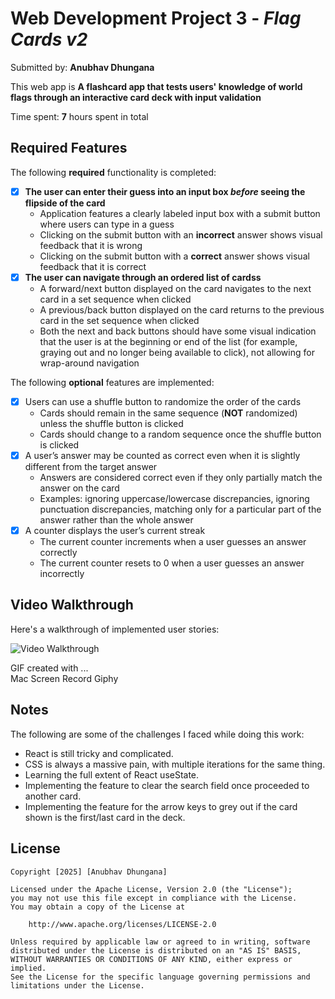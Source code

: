 # Web Development Project 3 - *Flag Cards v2*

Submitted by: **Anubhav Dhungana**

This web app is **A flashcard app that tests users' knowledge of world flags through an interactive card deck with input validation**

Time spent: **7** hours spent in total

## Required Features

The following **required** functionality is completed:

- [x] **The user can enter their guess into an input box *before* seeing the flipside of the card**
  - Application features a clearly labeled input box with a submit button where users can type in a guess
  - Clicking on the submit button with an **incorrect** answer shows visual feedback that it is wrong 
  -  Clicking on the submit button with a **correct** answer shows visual feedback that it is correct
- [x] **The user can navigate through an ordered list of cardss**
  - A forward/next button displayed on the card navigates to the next card in a set sequence when clicked
  - A previous/back button displayed on the card returns to the previous card in the set sequence when clicked
  - Both the next and back buttons should have some visual indication that the user is at the beginning or end of the list (for example, graying out and no longer being available to click), not allowing for wrap-around navigation

The following **optional** features are implemented:
- [x] Users can use a shuffle button to randomize the order of the cards
  - Cards should remain in the same sequence (**NOT** randomized) unless the shuffle button is clicked 
  - Cards should change to a random sequence once the shuffle button is clicked
- [x] A user’s answer may be counted as correct even when it is slightly different from the target answer
  - Answers are considered correct even if they only partially match the answer on the card 
  - Examples: ignoring uppercase/lowercase discrepancies, ignoring punctuation discrepancies, matching only for a particular part of the answer rather than the whole answer
- [x] A counter displays the user’s current streak
  - The current counter increments when a user guesses an answer correctly
  - The current counter resets to 0 when a user guesses an answer incorrectly



## Video Walkthrough

Here's a walkthrough of implemented user stories:

<img src='./src/assests/week3projectwalkthrough.gif' title='Video Walkthrough' width='' alt='Video Walkthrough' />

GIF created with ...  
Mac Screen Record
Giphy

## Notes

The following are some of the challenges I faced while doing this work:
- React is still tricky and complicated.
- CSS is always a massive pain, with multiple iterations for the same thing. 
- Learning the full extent of React useState.
- Implementing the feature to clear the search field once proceeded to another card. 
- Implementing the feature for the arrow keys to grey out if the card shown is the first/last card in the deck. 


## License

    Copyright [2025] [Anubhav Dhungana]

    Licensed under the Apache License, Version 2.0 (the "License");
    you may not use this file except in compliance with the License.
    You may obtain a copy of the License at

        http://www.apache.org/licenses/LICENSE-2.0

    Unless required by applicable law or agreed to in writing, software
    distributed under the License is distributed on an "AS IS" BASIS,
    WITHOUT WARRANTIES OR CONDITIONS OF ANY KIND, either express or implied.
    See the License for the specific language governing permissions and
    limitations under the License.
